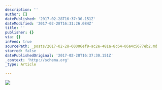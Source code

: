 ```yaml
---
description: ''
author: []
datePublished: '2017-02-28T16:37:30.151Z'
dateModified: '2017-02-28T16:31:26.084Z'
title: ''
publisher: {}
via: {}
inFeed: true
sourcePath: _posts/2017-02-28-60006ef9-ac2e-481a-8c64-06a4c5677eb2.md
starred: false
datePublishedOriginal: '2017-02-28T16:37:30.151Z'
_context: 'http://schema.org'
_type: Article

---
```

![](https://the-grid-user-content.s3-us-west-2.amazonaws.com/700e206a-e216-4228-aaba-22d13d02d4ac.jpg)